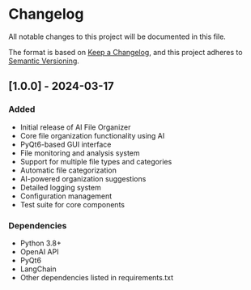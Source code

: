 # Changelog

All notable changes to this project will be documented in this file.

The format is based on [Keep a Changelog](https://keepachangelog.com/en/1.0.0/),
and this project adheres to [Semantic Versioning](https://semver.org/spec/v2.0.0.html).

## [1.0.0] - 2024-03-17

### Added
- Initial release of AI File Organizer
- Core file organization functionality using AI
- PyQt6-based GUI interface
- File monitoring and analysis system
- Support for multiple file types and categories
- Automatic file categorization
- AI-powered organization suggestions
- Detailed logging system
- Configuration management
- Test suite for core components

### Dependencies
- Python 3.8+
- OpenAI API
- PyQt6
- LangChain
- Other dependencies listed in requirements.txt 